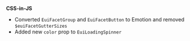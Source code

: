 **CSS-in-JS**

- Converted `EuiFacetGroup` and `EuiFacetButton` to Emotion and removed `$euiFacetGutterSizes`
- Added new `color` prop to `EuiLoadingSpinner`